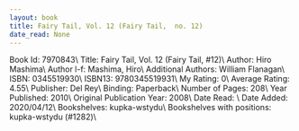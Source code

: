 ```yaml
---
layout: book
title: Fairy Tail, Vol. 12 (Fairy Tail,  no. 12)
date_read: None
---
```


Book Id: 7970843\ 
Title: Fairy Tail, Vol. 12 (Fairy Tail, #12)\ 
Author: Hiro Mashima\ 
Author l-f: Mashima, Hiro\ 
Additional Authors: William Flanagan\ 
ISBN: 0345519930\ 
ISBN13: 9780345519931\ 
My Rating: 0\ 
Average Rating: 4.55\ 
Publisher: Del Rey\ 
Binding: Paperback\ 
Number of Pages: 208\ 
Year Published: 2010\ 
Original Publication Year: 2008\ 
Date Read: \ 
Date Added: 2020/04/12\ 
Bookshelves: kupka-wstydu\ 
Bookshelves with positions: kupka-wstydu (#1282)\ 

